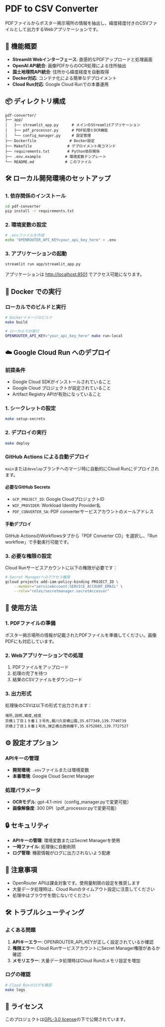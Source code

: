 # PDF to CSV Converter

PDFファイルからポスター掲示場所の情報を抽出し、緯度経度付きのCSVファイルとして出力するWebアプリケーションです。

## 🚀 機能概要

- **Streamlit Webインターフェース**: 直感的なPDFアップロードと処理画面
- **OpenAI API統合**: 画像PDFからのOCR処理による住所抽出
- **国土地理院API統合**: 住所から緯度経度を自動取得
- **Docker対応**: コンテナ化による簡単なデプロイメント
- **Cloud Run対応**: Google Cloud Runでの本番運用

## 📦 ディレクトリ構成

```
pdf-converter/
├── app/
│   ├── streamlit_app.py      # メインのStreamlitアプリケーション
│   ├── pdf_processor.py      # PDF処理とOCR機能
│   └── config_manager.py     # 設定管理
├── Dockerfile               # Docker設定
├── Makefile                # デプロイメント用コマンド
├── requirements.txt        # Python依存関係
├── .env.example           # 環境変数テンプレート
└── README.md              # このファイル
```

## 🛠️ ローカル開発環境のセットアップ

### 1. 依存関係のインストール

```bash
cd pdf-converter
pip install -r requirements.txt
```

### 2. 環境変数の設定

```bash
# .envファイルを作成
echo "OPENROUTER_API_KEY=your_api_key_here" > .env
```

### 3. アプリケーションの起動

```bash
streamlit run app/streamlit_app.py
```

アプリケーションは [http://localhost:8501](http://localhost:8501) でアクセス可能になります。

## 🐳 Docker での実行

### ローカルでのビルドと実行

```bash
# Dockerイメージのビルド
make build

# ローカルでの実行
OPENROUTER_API_KEY="your_api_key_here" make run-local
```

## ☁️ Google Cloud Run へのデプロイ

### 前提条件

- Google Cloud SDKがインストールされていること
- Google Cloud プロジェクトが設定されていること
- Artifact Registry APIが有効になっていること

### 1. シークレットの設定

```bash
make setup-secrets
```

### 2. デプロイの実行

```bash
make deploy
```

### GitHub Actions による自動デプロイ

`main`または`develop`ブランチへのマージ時に自動的にCloud Runにデプロイされます。

#### 必要なGitHub Secrets

- `GCP_PROJECT_ID`: Google CloudプロジェクトID
- `WIF_PROVIDER`: Workload Identity Provider名
- `PDF_CONVERTER_SA`: PDF converterサービスアカウントのメールアドレス

#### 手動デプロイ

GitHub ActionsのWorkflowsタブから「PDF Converter CD」を選択し、「Run workflow」で手動実行可能です。

### 3. 必要な権限の設定

Cloud Runサービスアカウントに以下の権限が必要です：

```bash
# Secret Managerへのアクセス権限
gcloud projects add-iam-policy-binding PROJECT_ID \
    --member="serviceAccount:SERVICE_ACCOUNT_EMAIL" \
    --role="roles/secretmanager.secretAccessor"
```

## 📄 使用方法

### 1. PDFファイルの準備

ポスター掲示場所の情報が記載されたPDFファイルを準備してください。画像PDFにも対応しています。

### 2. Webアプリケーションでの処理

1. PDFファイルをアップロード
2. 処理の完了を待つ
3. 結果のCSVファイルをダウンロード

### 3. 出力形式

処理後のCSVは以下の形式で出力されます：

```csv
場所,説明,緯度,経度
京橋１丁目１９番１３号先,楓川久安橋公園,35.677349,139.7740739
京橋２丁目１８番１号先,弾正橋北西側欄干,35.6752085,139.7727527
```

## ⚙️ 設定オプション

### APIキーの管理

- **開発環境**: `.env`ファイルまたは環境変数
- **本番環境**: Google Cloud Secret Manager

### 処理パラメータ

- **OCRモデル**: gpt-4.1-mini（config_manager.pyで変更可能）
- **画像解像度**: 300 DPI（pdf_processor.pyで変更可能）

## 🔒 セキュリティ

- **APIキーの管理**: 環境変数またはSecret Managerを使用
- **一時ファイル**: 処理後に自動削除
- **ログ管理**: 機密情報がログに出力されないよう配慮

## 📌 注意事項

- OpenRouter APIは課金対象です。使用量制限の設定を推奨します
- 大量データ処理時は、Cloud Runのタイムアウト設定に注意してください
- 処理中はブラウザを閉じないでください

## 🛠️ トラブルシューティング

### よくある問題

1. **APIキーエラー**: OPENROUTER_API_KEYが正しく設定されているか確認
2. **権限エラー**: Cloud RunサービスアカウントにSecret Manager権限があるか確認
3. **メモリエラー**: 大量データ処理時はCloud Runのメモリ設定を増加

### ログの確認

```bash
# Cloud Runのログを確認
make logs
```

## 📜 ライセンス

このプロジェクトは[GPL-3.0 license](https://github.com/team-mirai-volunteer/poster-map/blob/main/LICENSE)の下で公開されています。
